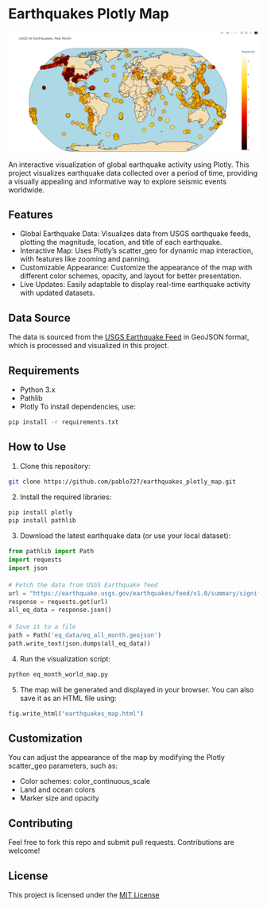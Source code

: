 # Earthquakes Plotly Map

![Earthquake Plot](screenshot/global_earthquakes.png)

An interactive visualization of global earthquake activity using Plotly. This project visualizes earthquake data collected over a period of time, providing a visually appealing and informative way to explore seismic events worldwide.

## Features
- Global Earthquake Data: Visualizes data from USGS earthquake feeds, plotting the magnitude, location, and title of each earthquake.
- Interactive Map: Uses Plotly’s scatter_geo for dynamic map interaction, with features like zooming and panning.
- Customizable Appearance: Customize the appearance of the map with different color schemes, opacity, and layout for better presentation.
- Live Updates: Easily adaptable to display real-time earthquake activity with updated datasets.

## Data Source
The data is sourced from the [USGS Earthquake Feed](https://earthquake.usgs.gov/earthquakes/feed/v1.0/geojson.php) in GeoJSON format, which is processed and visualized in this project.

## Requirements
- Python 3.x
- Pathlib
- Plotly
To install dependencies, use:
```bash
pip install -r requirements.txt
```

## How to Use
1. Clone this repository:
```bash
git clone https://github.com/pablo727/earthquakes_plotly_map.git
```

2. Install the required libraries:
```bash
pip install plotly
pip install pathlib
```

3. Download the latest earthquake data (or use your local dataset):
```python
from pathlib import Path
import requests
import json

# Fetch the data from USGS Earthquake feed
url = "https://earthquake.usgs.gov/earthquakes/feed/v1.0/summary/significant_month.geojson"
response = requests.get(url)
all_eq_data = response.json()

# Save it to a file
path = Path('eq_data/eq_all_month.geojson')
path.write_text(json.dumps(all_eq_data))
```

4. Run the visualization script:
```bash
python eq_month_world_map.py
```

5. The map will be generated and displayed in your browser. You can also save it as an HTML file using:
```python
fig.write_html("earthquakes_map.html")
```

## Customization
You can adjust the appearance of the map by modifying the Plotly scatter_geo parameters, such as:
- Color schemes: color_continuous_scale
- Land and ocean colors
- Marker size and opacity

## Contributing
Feel free to fork this repo and submit pull requests. Contributions are welcome!

## License
This project is licensed under the [MIT License](https://opensource.org/licenses/MIT)







